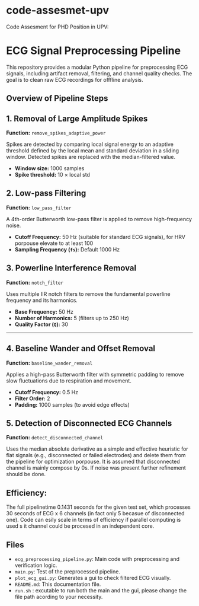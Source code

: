# code-assesmet-upv
Code Assesment for PHD Position in UPV:

 
# ECG Signal Preprocessing Pipeline

This repository provides a modular Python pipeline for preprocessing ECG signals, including artifact removal, filtering, and channel quality checks. The goal is to clean raw ECG recordings for offfline analysis.


##  Overview of Pipeline Steps



##  1. Removal of Large Amplitude Spikes

**Function:** `remove_spikes_adaptive_power`

Spikes are detected by comparing local signal energy to an adaptive threshold defined by the local mean and standard deviation in a sliding window. Detected spikes are replaced with the median-filtered value.

- **Window size:** 1000 samples  
- **Spike threshold:** 10 × local std  



## 2. Low-pass Filtering

**Function:** `low_pass_filter`

A 4th-order Butterworth low-pass filter is applied to remove high-frequency noise.

- **Cutoff Frequency:** 50 Hz (suitable for standard ECG signals), for HRV porpouse elevate to at least 100
- **Sampling Frequency (`fs`):** Default 1000 Hz  



## 3. Powerline Interference Removal

**Function:** `notch_filter`

Uses multiple IIR notch filters to remove the fundamental powerline frequency and its harmonics.

- **Base Frequency:** 50 Hz 
- **Number of Harmonics:** 5 (filters up to 250 Hz)  
- **Quality Factor (`Q`):** 30  



---

##  4. Baseline Wander and Offset Removal

**Function:** `baseline_wander_removal`

Applies a high-pass Butterworth filter with symmetric padding to remove slow fluctuations due to respiration and movement.

- **Cutoff Frequency:** 0.5 Hz  
- **Filter Order:** 2  
- **Padding:** 1000 samples (to avoid edge effects)  



##  5. Detection of Disconnected ECG Channels

**Function:** `detect_disconnected_channel`

Uses the median absolute derivative as a simple and effective heuristic for flat signals (e.g., disconnected or failed electrodes) and delete them from the pipeline for optimization porpouse.
It is assumed that disconnected channel is mainly compose by 0s. If noise was present further refinement should be done.


## Efficiency:

The full pipelinetime 0.1431 seconds for the given test set, which processes 30 seconds of ECG x 6 channels (in fact only 5 becasue of disconnected one). Code can esily scale in terms of efficiency if parallel computing is used s it channel could be procesed in an independent core.






## Files

- `ecg_preprocessing_pipeline.py`: Main code with preprocessing and verification logic.
- `main.py`: Test of the preprocessed pipeline.
- `plot_ecg_gui.py`: Generates a gui to check filtered ECG visually.
- `README.md`: This documentation file.
- `run.sh` : excutable to run both the main and the gui, please change the file path acording to your necessity.








